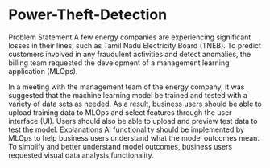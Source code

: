 # Power-Theft-Detection
Problem Statement
A few energy companies are experiencing significant losses in their lines, such as
Tamil Nadu Electricity Board (TNEB). To predict customers involved in any
fraudulent activities and detect anomalies, the billing team requested the
development of a management learning application (MLOps).

In a meeting with the management team of the energy company, it was
suggested that the machine learning model be trained and tested with a
variety of data sets as needed. As a result, business users should be able to
upload training data to MLOps and select features through the user interface
(UI). Users should also be able to upload and preview test data to test the
model. Explanations AI functionality should be implemented by MLOps to help
business users understand what the model outcomes mean. To simplify and
better understand model outcomes, business users requested visual data
analysis functionality.
